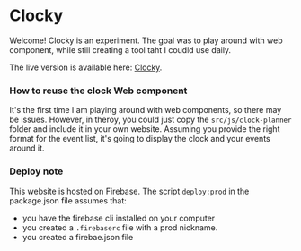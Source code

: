 # Clocky

Welcome! Clocky is an experiment. The goal was to play around with web component, while still creating a tool taht I coudld use daily.

The live version is available here: [Clocky](https://clocky.ca).

### How to reuse the clock Web component

It's the first time I am playing around with web components, so there may be issues. However, in theroy, you could just copy the `src/js/clock-planner` folder and include it in your own website. Assuming you provide the right format for the event list, it's going to display the clock and your events around it.

### Deploy note

This website is hosted on Firebase. The script `deploy:prod` in the package.json file assumes that:

- you have the firebase cli installed on your computer
- you created a `.firebaserc` file with a prod nickname.
- you created a firebae.json file
